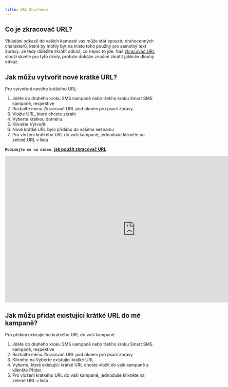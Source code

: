 ```yaml
---
title: URL Shortener
---
```


## Co je zkracovač URL?
Vkládání odkazů do vašich kampaní vás může stát spoustu drahocenných charakterů, které by mohly být na místo toho použity pro samotný text zprávy. Je tedy důležité zkrátit odkaz, co nejvíc to jde. Náš [zkracovač URL](https://www.bulkgate.com/cs/sms-portal-cs#zkracovac-url) slouží skvělé pro tyto účely, protože dokáže značně zkrátit jakkoliv dlouhý odkaz.
 

## Jak můžu vytvořit nové krátké URL?
Pro vytvoření nového krátkého URL:
1.	Jděte do druhého kroku SMS kampaně nebo třetího kroku Smart SMS kampaně, respektive
2.	Rozbalte menu Zkracovač URL pod oknem pro psaní zprávy
3.	Vložte URL, které chcete zkrátit
4.	Vyberte krátkou doménu
5.	Klikněte Vytvořit
6.	Nové krátké URL bylo přidáno do vašeho seznamu
7.	Pro vložení krátkého URL do vaší kampaně, jednoduše klikněte na zelené URL v listu


**`Podívejte se na video,` [jak použít zkracovač URL](https://www.youtube.com/watch?v=Bt5QK6kywkM&list=PL3m8jKRwlM0sXKJPOldIENxGAUwBhsmvm&t=0s&index=5)**

<iframe width="854" height="480" src="https://www.youtube.com/embed/Bt5QK6kywkM?list=PL3m8jKRwlM0sXKJPOldIENxGAUwBhsmvm" frameborder="0" allow="autoplay; encrypted-media" allowfullscreen></iframe>


## Jak můžu přidat existující krátké URL do mé kampaně?
Pro přidání existujícího krátkého URL do vaší kampaně:
1.	Jděte do druhého kroku SMS kampaně nebo třetího kroku Smart SMS kampaně, respektive
2.	Rozbalte menu Zkracovač URL pod oknem pro psaní zprávy
3.	Klikněte na Vyberte existující krátké URL
4.	Vyberte, které existující krátké URL chcete vložit do vaší kampaně a klikněte Přidat
5.	Pro vložení krátkého URL do vaší kampaně, jednoduše klikněte na zelené URL v listu
